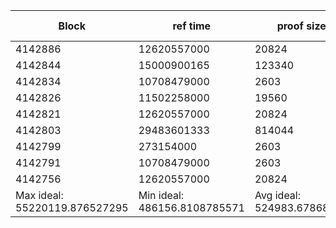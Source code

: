 | Block | ref time | proof size | Block fullness in % | Ideal max proof |
| ---- | ---- | ---- | ---- | ---- |
4142886 | 12620557000 | 20824 | 0.63102785 | 3300012.828276914
4142844 | 15000900165 | 123340 | 0.75004500825 | 16444346.491656022
4142834 | 10708479000 | 2603 | 0.53542395 | 486156.8108785571
4142826 | 11502258000 | 19560 | 0.5751129 | 3401071.337471303
4142821 | 12620557000 | 20824 | 0.63102785 | 3300012.828276914
4142803 | 29483601333 | 814044 | 1.47418006665 | 55220119.876527295
4142799 | 273154000 | 2603 | 0.0136577 | 19058845.925741524
4142791 | 10708479000 | 2603 | 0.53542395 | 486156.8108785571
4142756 | 12620557000 | 20824 | 0.63102785 | 3300012.828276914
Max ideal: 55220119.876527295 | Min ideal: 486156.8108785571 | Avg ideal: 524983.67868992